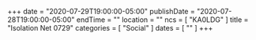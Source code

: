 +++
date = "2020-07-29T19:00:00-05:00"
publishDate = "2020-07-28T19:00:00-05:00"
endTime = ""
location = ""
ncs = [ "KA0LDG" ]
title = "Isolation Net 0729"
categories = [ "Social" ]
dates = [ "" ]
+++
